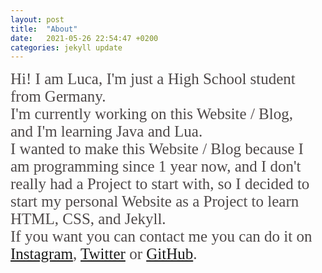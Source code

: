 ```yaml
---
layout: post
title:  "About"
date:   2021-05-26 22:54:47 +0200
categories: jekyll update
---
```

<!-- #616161  -->

<span style="font-size: 25px; color: #4E4949; font-family: Tahoma">Hi! I am Luca, I'm just a High School student from Germany. <br> 
I'm currently working on this Website / Blog, <br>
and I'm learning Java and Lua. <br>
I wanted to make this Website / Blog because I am programming since 1 year now, and I don't really had a Project to start with, so I decided to start my personal Website as a Project to learn HTML, CSS, and Jekyll. <br>
If you want you can contact me you can do it on [Instagram], [Twitter] or [GitHub].<br></span>

[Instagram]: https://instagram.com/luc4schre1ner 
[Twitter]: https://www.twitter.com/LucaSchreiner1 
[GitHub]: https://https://github.com/lucaschreiner

